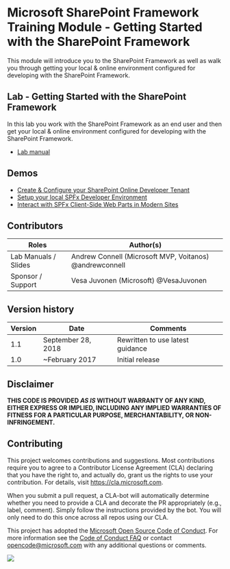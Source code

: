 # Microsoft SharePoint Framework Training Module - Getting Started with the SharePoint Framework

This module will introduce you to the SharePoint Framework as well as walk you through getting your local & online environment configured for developing with the SharePoint Framework.

## Lab - Getting Started with the SharePoint Framework

In this lab you work with the SharePoint Framework as an end user and then get your local & online environment configured for developing with the SharePoint Framework.

* [Lab manual](./Lab.md)

## Demos

* [Create & Configure your SharePoint Online Developer Tenant](./Demos/01-appcatalog)
* [Setup your local SPFx Developer Environment](./Demos/02-setup-env)
* [Interact with SPFx Client-Side Web Parts in Modern Sites](./Demos/03-webpart)

## Contributors

|        Roles         |                        Author(s)                        |
| -------------------- | ------------------------------------------------------- |
| Lab Manuals / Slides | Andrew Connell (Microsoft MVP, Voitanos) @andrewconnell |
| Sponsor / Support    | Vesa Juvonen (Microsoft) @VesaJuvonen                   |

## Version history

| Version |        Date        |             Comments             |
| ------- | ------------------ | -------------------------------- |
| 1.1     | September 28, 2018 | Rewritten to use latest guidance |
| 1.0     | ~February 2017     | Initial release                  |

## Disclaimer

**THIS CODE IS PROVIDED *AS IS* WITHOUT WARRANTY OF ANY KIND, EITHER EXPRESS OR IMPLIED, INCLUDING ANY IMPLIED WARRANTIES OF FITNESS FOR A PARTICULAR PURPOSE, MERCHANTABILITY, OR NON-INFRINGEMENT.**

## Contributing

This project welcomes contributions and suggestions.  Most contributions require you to agree to a
Contributor License Agreement (CLA) declaring that you have the right to, and actually do, grant us
the rights to use your contribution. For details, visit https://cla.microsoft.com.

When you submit a pull request, a CLA-bot will automatically determine whether you need to provide
a CLA and decorate the PR appropriately (e.g., label, comment). Simply follow the instructions
provided by the bot. You will only need to do this once across all repos using our CLA.

This project has adopted the [Microsoft Open Source Code of Conduct](https://opensource.microsoft.com/codeofconduct/).
For more information see the [Code of Conduct FAQ](https://opensource.microsoft.com/codeofconduct/faq/) or
contact [opencode@microsoft.com](mailto:opencode@microsoft.com) with any additional questions or comments.

<img src="https://telemetry.sharepointpnp.com/sp-dev-training-spfx-getting-started" />